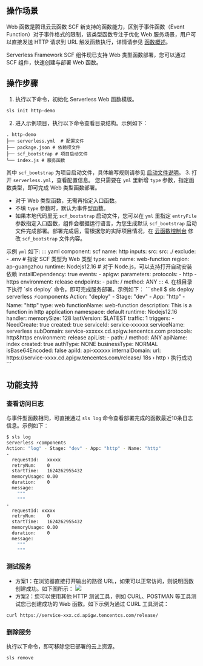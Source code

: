 ## 操作场景

Web 函数是腾讯云云函数 SCF 新支持的函数能力，区别于事件函数（Event Function）对于事件格式的限制，该类型函数专注于优化 Web 服务场景，用户可以直接发送 HTTP 请求到 URL 触发函数执行，详情请参见 [函数概述](https://cloud.tencent.com/document/product/583/56124)。

Serverless Framework SCF 组件现已支持 Web 类型函数部署，您可以通过 SCF 组件，快速创建与部署 Web 函数。


## 操作步骤

1. 执行以下命令，初始化 Serverless Web 函数模版。
```sh
sls init http-demo
```
2. 进入示例项目，执行以下命令查看目录结构。示例如下：
```
. http-demo
├── serverless.yml  # 配置文件
├── package.json # 依赖项文件
├── scf_bootstrap # 项目启动文件
└── index.js # 服务函数
```
其中 `scf_bootstrap` 为项目启动文件，具体编写规则请参见 [启动文件说明](https://cloud.tencent.com/document/product/583/56126)。
3. 打开 `serverless.yml`，查看配置信息。
您只需要在 `yml` 里新增 `type` 参数，指定函数类型，即可完成 Web 类型函数部署。
<dx-alert infotype="notice" title="">
- 对于 Web 类型函数，无需再指定入口函数。
- 不填 `type` 参数时，默认为事件型函数。
- 如果本地代码里无 `scf_bootstrap` 启动文件，您可以在 `yml` 里指定 `entryFile` 参数指定入口函数，组件会根据运行语言，为您生成默认 `scf_bootstrap` 启动文件完成部署。部署完成后，需根据您的实际项目情况，在 [云函数控制台](https://console.cloud.tencent.com/scf/index?rid=1) 修改 `scf_bootstrap` 文件内容。
</dx-alert>
示例 <code>yml</code> 如下:
<dx-codeblock>
:::  yaml
component: scf
name: http
inputs: 
  src: 
    src: ./
    exclude: 
      - .env
  # 指定 SCF 类型为 Web 类型
  type: web
  name: web-function
  region: ap-guangzhou
  runtime: Nodejs12.16
  # 对于 Node.js，可以支持打开自动安装依赖
  installDependency: true
  events: 
    - apigw: 
        parameters: 
          protocols: 
            - http
            - https
          environment: release
          endpoints: 
            - path: /
              method: ANY
:::
</dx-codeblock>
4. 在根目录下执行 `sls deploy` 命令，即可完成服务部署。示例如下：
```shell
$ sls deploy
serverless ⚡components
Action: "deploy" - Stage: "dev" - App: "http" - Name: "http"
type:         web
functionName: web-function
description:  This is a function in http application
namespace:    default
runtime:      Nodejs12.16
handler:      
memorySize:   128
lastVersion:  $LATEST
traffic:      1
triggers: 
  - 
    NeedCreate:  true
    created:     true
    serviceId:   service-xxxxxx
    serviceName: serverless
    subDomain:   service-xxxxxx.cd.apigw.tencentcs.com
    protocols:   http&https
    environment: release
    apiList: 
      - 
        path:            /
        method:          ANY
        apiName:         index
        created:         true
        authType:        NONE
        businessType:    NORMAL
        isBase64Encoded: false
        apiId:           api-xxxxxx
        internalDomain:  
        url:             https://service-xxxx.cd.apigw.tencentcs.com/release/
18s › http › 执行成功
```


## 功能支持

### 查看访问日志

与事件型函数相同，可直接通过 `sls log` 命令查看部署完成的函数最近10条日志信息。示例如下：
```sh
$ sls log
serverless ⚡components
Action: "log" - Stage: "dev" - App: "http" - Name: "http"
- 
  requestId:   xxxxx
  retryNum:    0
  startTime:   1624262955432
  memoryUsage: 0.00
  duration:    0
  message: 
    """
    """
- 
  requestId: xxxxx
  retryNum:    0
  startTime:   1624262955432
  memoryUsage: 0.00
  duration:    0
  message: 
    """
    """
```

### 测试服务

- 方案1：在浏览器直接打开输出的路径 URL，如果可以正常访问，则说明函数创建成功。如下图所示：
![](https://main.qcloudimg.com/raw/5268439a29278030d6614d35d7b9933b.png)
- 方案2：您可以使用其他 HTTP 测试工具，例如 CURL、POSTMAN 等工具测试您已创建成功的 Web 函数。如下示例为通过 CURL 工具测试：
```sh
curl https://service-xxx.cd.apigw.tencentcs.com/release/
```


### 删除服务

执行以下命令，即可移除您已部署的云上资源。
```sh
sls remove
```
